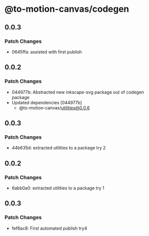 # @to-motion-canvas/codegen

## 0.0.3

### Patch Changes

- 0645ffa: assisted with first publish

## 0.0.2

### Patch Changes

- 044977b: Abstracted new inkscape-svg package out of codegen package
- Updated dependencies [044977b]
  - @to-motion-canvas/utilities@0.0.6

## 0.0.3

### Patch Changes

- 44b635d: extracted utilities to a package try 2

## 0.0.2

### Patch Changes

- 6abb0a0: extracted utilities to a package try 1

## 0.0.3

### Patch Changes

- fef6ac8: First automated publish try4
